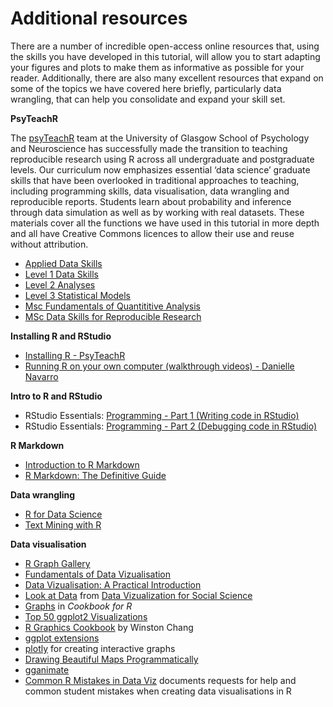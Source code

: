 # Additional resources

There are a number of incredible open-access online resources that, using the skills you have developed in this tutorial, will allow you to start adapting your figures and plots to make them as informative as possible for your reader. Additionally, there are also many excellent resources that expand on some of the topics we have covered here briefly, particularly data wrangling, that can help you consolidate and expand your skill set.

**PsyTeachR**

The [psyTeachR](https://psyteachr.github.io/) team at the University of Glasgow School of Psychology and Neuroscience has successfully made the transition to teaching reproducible research using R across all undergraduate and postgraduate levels. Our curriculum now emphasizes essential ‘data science’ graduate skills that have been overlooked in traditional approaches to teaching, including programming skills, data visualisation, data wrangling and reproducible reports. Students learn about probability and inference through data simulation as well as by working with real datasets. These materials cover all the functions we have used in this tutorial in more depth and all have Creative Commons licences to allow their use and reuse without attribution.

* [Applied Data Skills](https://psyteachr.github.io/ads/)
* [Level 1 Data Skills](https://psyteachr.github.io/data-skills/)
* [Level 2 Analyses](https://psyteachr.github.io/analysis/)
* [Level 3 Statistical Models](https://psyteachr.github.io/stat-models/)
* [Msc Fundamentals of Quantititive Analysis](https://psyteachr.github.io/fun-quant/)
* [MSc Data Skills for Reproducible Research](https://psyteachr.github.io/reprores/)

**Installing R and RStudio**

* [Installing R - PsyTeachR](https://psyteachr.github.io/data-skills-v1/installing-r.html)
* [Running R on your own computer (walkthrough videos) - Danielle Navarro](https://www.youtube.com/playlist?list=PLRPB0ZzEYegOZivdelOuEn-R-XUN-DOjd)

**Intro to R and RStudio**

* RStudio Essentials: [Programming - Part 1 (Writing code in RStudio)](https://www.rstudio.com/resources/webinars/programming-part-1-writing-code-in-rstudio/)
* RStudio Essentials: [Programming - Part 2 (Debugging code in RStudio)](https://www.rstudio.com/resources/webinars/programming-part-2-debugging-code-in-rstudio/) 

**R Markdown**

* [Introduction to R Markdown](https://rmarkdown.rstudio.com/lesson-1.html)
* [R Markdown: The Definitive Guide](https://bookdown.org/yihui/rmarkdown/)

**Data wrangling**

* [R for Data Science](https://r4ds.had.co.nz/)
* [Text Mining with R](https://www.tidytextmining.com/)

**Data visualisation**

* [R Graph Gallery](https://www.r-graph-gallery.com/)
* [Fundamentals of Data Vizualisation](https://clauswilke.com/dataviz/)
* [Data Vizualisation: A Practical Introduction](https://socviz.co/)
* [Look at Data](https://socviz.co/lookatdata.html) from [Data Vizualization for Social Science](http://socviz.co/)
* [Graphs](http://www.cookbook-r.com/Graphs) in *Cookbook for R*
* [Top 50 ggplot2 Visualizations](http://r-statistics.co/Top50-Ggplot2-Visualizations-MasterList-R-Code.html)
* [R Graphics Cookbook](http://www.cookbook-r.com/Graphs/) by Winston Chang
* [ggplot extensions](https://exts.ggplot2.tidyverse.org/)
* [plotly](https://plot.ly/ggplot2/) for creating interactive graphs
* [Drawing Beautiful Maps Programmatically](https://r-spatial.org/r/2018/10/25/ggplot2-sf.html)
* [gganimate](https://gganimate.com/)
* [Common R Mistakes in Data Viz](https://nickch-k.github.io/DataCommSlides/Lecture_04_Common_R_Problems.html) documents requests for help and common student mistakes when creating data visualisations in R


